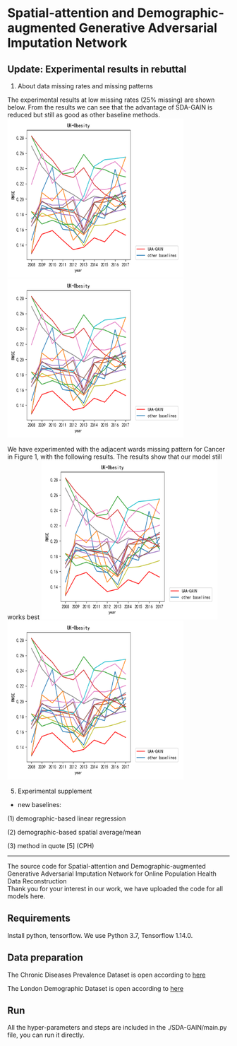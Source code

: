 # Spatial-attention and Demographic-augmented Generative Adversarial Imputation Network

## Update: Experimental results in rebuttal
1. About data missing rates and missing patterns

The experimental results at low missing rates (25% missing) are shown below. From the results we can see that the advantage of SDA-GAIN is reduced but still as good as other baseline methods.
<img src="https://github.com/WoodScene/Paper_pictures/blob/main/KDD2021/UK_RMSE.png" width="400" height="360"/><br/>
<img src="https://github.com/WoodScene/Paper_pictures/blob/main/KDD2021/UK_RMSE.png" width="400" height="360"/><br/>

We have experimented with the adjacent wards missing pattern for Cancer in Figure 1, with the following results. The results show that our model still works best
<img src="https://github.com/WoodScene/Paper_pictures/blob/main/KDD2021/UK_RMSE.png" width="400" height="360"/><br/>
<img src="https://github.com/WoodScene/Paper_pictures/blob/main/KDD2021/UK_RMSE.png" width="400" height="360"/><br/>

5. Experimental supplement
* new baselines:

(1)	demographic-based linear regression

(2) demographic-based spatial average/mean

(3) method in quote [5] (CPH)

------------------------------------------------------------------------------------------------------------------------
The source code for Spatial-attention and Demographic-augmented Generative Adversarial Imputation Network for Online Population Health Data Reconstruction   
Thank you for your interest in our work, we have uploaded the code for all models here.

## Requirements
Install python, tensorflow. We use Python 3.7, Tensorflow 1.14.0.

## Data preparation
The Chronic Diseases Prevalence Dataset is open according to [here](https://digital.nhs.uk/data-and-information/publications/statistical/quality-and-outcomes-framework-achievement-prevalence-and-exceptions-data)

The London Demographic Dataset is open according to [here](https://data.london.gov.uk/dataset/gla-population-projections-custom-age-tables)

## Run
All the hyper-parameters and steps are included in the ./SDA-GAIN/main.py file, you can run it directly.
